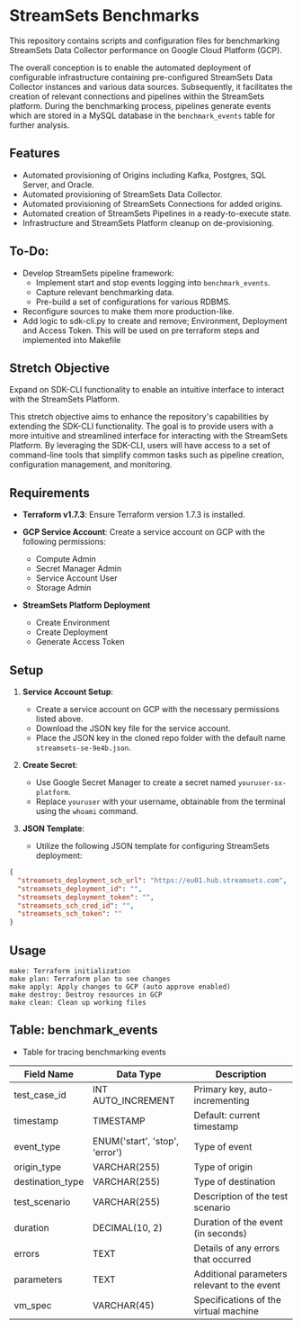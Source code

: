 # StreamSets Benchmarks

This repository contains scripts and configuration files for benchmarking StreamSets Data Collector performance on Google Cloud Platform (GCP).

The overall conception is to enable the automated deployment of configurable infrastructure containing pre-configured StreamSets Data Collector instances and various data sources. Subsequently, it facilitates the creation of relevant connections and pipelines within the StreamSets platform. During the benchmarking process, pipelines generate events which are stored in a MySQL database in the `benchmark_events` table for further analysis.

## Features

- Automated provisioning of Origins including Kafka, Postgres, SQL Server, and Oracle.
- Automated provisioning of StreamSets Data Collector.
- Automated provisioning of StreamSets Connections for added origins.
- Automated creation of StreamSets Pipelines in a ready-to-execute state.
- Infrastructure and StreamSets Platform cleanup on de-provisioning.

## To-Do:

- Develop StreamSets pipeline framework:
  - Implement start and stop events logging into `benchmark_events`.
  - Capture relevant benchmarking data.
  - Pre-build a set of configurations for various RDBMS.
- Reconfigure sources to make them more production-like.
- Add logic to sdk-cli.py to create and remove; Environment, Deployment and Access Token. This will be used on pre terraform steps and implemented into Makefile 

## Stretch Objective

Expand on SDK-CLI functionality to enable an intuitive interface to interact with the StreamSets Platform.

This stretch objective aims to enhance the repository's capabilities by extending the SDK-CLI functionality. The goal is to provide users with a more intuitive and streamlined interface for interacting with the StreamSets Platform. By leveraging the SDK-CLI, users will have access to a set of command-line tools that simplify common tasks such as pipeline creation, configuration management, and monitoring.

## Requirements

- **Terraform v1.7.3**: Ensure Terraform version 1.7.3 is installed.
- **GCP Service Account**: Create a service account on GCP with the following permissions:
  - Compute Admin
  - Secret Manager Admin
  - Service Account User
  - Storage Admin

- **StreamSets Platform Deployment**
  - Create Environment
  - Create Deployment 
  - Generate Access Token

## Setup

1. **Service Account Setup**:
   - Create a service account on GCP with the necessary permissions listed above.
   - Download the JSON key file for the service account.
   - Place the JSON key in the cloned repo folder with the default name `streamsets-se-9e4b.json`.

2. **Create Secret**:
   - Use Google Secret Manager to create a secret named `youruser-sx-platform`.
   - Replace `youruser` with your username, obtainable from the terminal using the `whoami` command.

3. **JSON Template**:
   - Utilize the following JSON template for configuring StreamSets deployment:

```json
{
  "streamsets_deployment_sch_url": "https://eu01.hub.streamsets.com",
  "streamsets_deployment_id": "",
  "streamsets_deployment_token": "",
  "streamsets_sch_cred_id": "",
  "streamsets_sch_token": ""
}
```
## Usage
    make: Terraform initialization
    make plan: Terraform plan to see changes
    make apply: Apply changes to GCP (auto approve enabled)
    make destroy: Destroy resources in GCP
    make clean: Clean up working files


## Table: benchmark_events

 - Table for tracing benchmarking events

| Field Name      | Data Type                      | Description                                       |
|-----------------|--------------------------------|---------------------------------------------------|
| test_case_id    | INT AUTO_INCREMENT             | Primary key, auto-incrementing                    |
| timestamp       | TIMESTAMP                      | Default: current timestamp                        |
| event_type      | ENUM('start', 'stop', 'error') | Type of event                                     |
| origin_type     | VARCHAR(255)                   | Type of origin                                    |
| destination_type| VARCHAR(255)                   | Type of destination                               |
| test_scenario   | VARCHAR(255)                   | Description of the test scenario                  |
| duration        | DECIMAL(10, 2)                 | Duration of the event (in seconds)                |
| errors          | TEXT                           | Details of any errors that occurred               |
| parameters      | TEXT                           | Additional parameters relevant to the event       |
| vm_spec         | VARCHAR(45)                    | Specifications of the virtual machine             |
